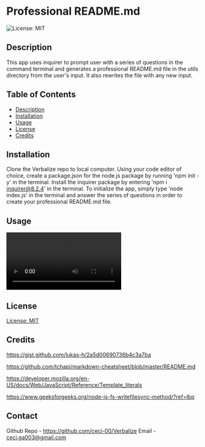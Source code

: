 # Professional README.md
![License: MIT](https://img.shields.io/badge/License-MIT-yellow.svg)

## Description
This app uses inquirer to prompt user with a series of questions in the command terminal and generates a professional README.md file in the utils directory from the user's input. It also rewrites the file with any new input.

## Table of Contents
* [Description](#description)
* [Installation](#installation)
* [Usage](#usage)
* [License](#license)
* [Credits](#credits)

## Installation
Clone the Verbalize repo to local computer. Using your code editor of choice, create a package.json for the node.js package by running 'npm init -y' in the terminal. Install the inquirer package by entering 'npm i inquirer@8.2.4' in the terminal. To initialize the app, simply type 'node index.js' in the terminal and answer the series of questions in order to create your professional README.md file.

## Usage
![The app prompts user with a series of questions. It inputs the data collected from those prompts into a string, then it creates a README.md file from the response.](./media/readme%20app.mp4)

## License
[License: MIT](https://opensource.org/licenses/MIT)

## Credits
https://gist.github.com/lukas-h/2a5d00690736b4c3a7ba

https://github.com/tchapi/markdown-cheatsheet/blob/master/README.md

https://developer.mozilla.org/en-US/docs/Web/JavaScript/Reference/Template_literals

https://www.geeksforgeeks.org/node-js-fs-writefilesync-method/?ref=lbp

## Contact
Github Repo - https://github.com/ceci-00/Verbalize
Email - ceci.ga003@gmail.com
